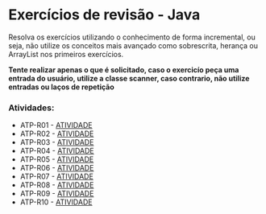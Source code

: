 <h1>Exercícios de revisão - Java</h1>
<p>Resolva os exercícios utilizando o conhecimento de forma incremental, ou seja, não utilize os conceitos mais avançado como sobrescrita, herança ou ArrayList nos primeiros exercícios.</p>
 <p><b>Tente realizar apenas o que é solicitado, caso o exercicío peça uma entrada do usuário, utilize a classe scanner, caso contrario, não utilize entradas ou laços de repetição</b></p>

<h3>Atividades:</h3>
 
<ul>
  <li>ATP-R01 - <a target="_blank" href="https://docs.google.com/presentation/d/1_5l1sbMIcCcecfbe0KIqdhuuggyboJONEi9Ss-1z1BM/edit?usp=sharing">ATIVIDADE</a></li>
  <li>ATP-R02 - <a target="_blank" href="https://docs.google.com/presentation/d/1g0dMAuPwDqkZC_bob6m2UCzdy4vZalMrY9X2SW7cxHo/edit?usp=sharing">ATIVIDADE</a></li>
  <li>ATP-R03 - <a target="_blank" href="https://docs.google.com/presentation/d/1wJx_aokgMsJpqEGV2bEmvq6GO_O6MKn7gL_BrxWgn4E/edit?usp=sharing">ATIVIDADE</a></li>
  <li>ATP-R04 - <a target="_blank" href="https://docs.google.com/presentation/d/1W7MZnJefTLyw3IGqdnQG5At3lQ7xMphG9OzU-mmWCcM/edit?usp=sharing">ATIVIDADE</a></li>
  <li>ATP-R05 - <a target="_blank" href="https://docs.google.com/presentation/d/1TvDqs_Nf3dMIxhvubRP9m8OCBFBAozrKW8VYDon6BJo/edit?usp=sharing">ATIVIDADE</a></li>
  <li>ATP-R06 - <a target="_blank" href="https://docs.google.com/presentation/d/11t_3ooEQW_9nVypeqrX87CDoIbssoVbfc9Ix3jPbSeY/edit?usp=sharing">ATIVIDADE</a></li>
  <li>ATP-R07 - <a target="_blank" href="https://docs.google.com/presentation/d/1um2qcJYScQT8BDYF8NrHt01RCcr6NI_y4Nb6o1PhlUo/edit?usp=sharing">ATIVIDADE</a></li>
  <li>ATP-R08 - <a target="_blank" href="https://docs.google.com/presentation/d/1sdPJxlHiU2dnrqag9rr-o524GrfOAv5pQ4nZv4yLQiw/edit?usp=sharing">ATIVIDADE</a></li>
  <li>ATP-R09 - <a target="_blank" href="https://docs.google.com/presentation/d/1pFJtemX4I8w5exAuxzmQ6kNIc6B_itgfNflu2ulQ1-Q/edit?usp=sharing">ATIVIDADE</a></li>
  <li>ATP-R10 - <a target="_blank" href="https://docs.google.com/presentation/d/1e5_MPSbDydwwqOqkTRjpgmcxl8SCyI-AXmPRzO7MMTc/edit?usp=sharing">ATIVIDADE</a></li>
</ul>
